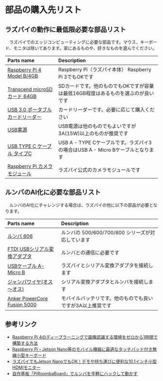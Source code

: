 # 部品の購入先リスト

## ラズパイの動作に最低限必要な部品リスト
　ラズパイでのエッジコンピューティングに必要な部品です。マウス、キーボード、モニタは除いてあります。家にあるものや、好きなものを選んでください。

| Parts name  | Description |
|:-|:-|
| [Raspberry Pi 4 Model B/4GB](https://amzn.to/38e8PQ7) | Raspberry Pi（ラズパイ本体） Raspberry Pi 3でもOKです |
| [Transcend microSDカード 64GB](https://amzn.to/3443XeU) | SDカードです。他のものでもOKですが容量は最低16GB程度はあるものを選ぶのが良いです |
| [USB 3.0 ポータブルカードリーダー](https://amzn.to/3443Zn2) | カードリーダーです。必要に応じて購入ください |
| [USB電源](https://amzn.to/3nghdoe) | USB電源は他のものでもよいですが3A(15W)以上のものが推奨です |
| [USB TYPE C ケーブル タイプC](https://amzn.to/2JXjh68) | USB A - TYPE Cケーブルです。ラズパイ3の場合はUSB A - Micro Bケーブルとなります |
| [Raspberry Pi カメラモジュール](https://amzn.to/2K2Pbyj) | ラズパイ公式のカメラモジュールです |


## ルンバのAI化に必要な部品リスト
　ルンバのAI化にチャレンジする場合は、ラズパイの他に以下の部品が必要となります。

| Parts name  | Description |
|:-|:-|
| [ルンバ 606](https://amzn.to/2LxLFwg) | ルンバの 500/600/700/800 シリーズが対応しています |
| [FTDI USBシリアル変換アダプタ](https://amzn.to/347P2Ah) | ルンバとの通信に必要です |
| [USBケーブル A- Micro B](https://amzn.to/2KnQQy1) | ラズパイとシリアル変換アダプタを接続します |
| [ジャンパワイヤ(オス～オス)](https://amzn.to/3oFnOsO) | シリアル変換アダプタとルンバを接続します |
| [Anker PowerCore Fusion 5000](https://amzn.to/3oRXFXT) | モバイルバッテリです。他のものでも良いですが3A以上推奨です |



## 参考リンク
- [Raspberry Pi 4のディープラーニングで画像認識する環境をゼロから1時間で構築する方法](https://karaage.hatenadiary.jp/entry/rpi4-dl-setup)
- [Raspberry Pi・Jetson Nano等のモバイル機器に最適なタッチパッド付き無線小型キーボード](https://karaage.hatenadiary.jp/entry/2019/06/05/073000)
- [ラズパイでもJetson NanoでもOK！デモや持ち運びに便利な10.1インチ小型HDMIモニター](https://karaage.hatenadiary.jp/entry/2019/07/26/073000)
- [自作基板「PiRoombaBoard」でルンバを手軽にハックして動かす](https://karaage.hatenadiary.jp/entry/2019/11/06/073000)
